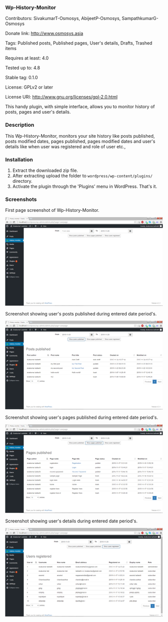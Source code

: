 ### Wp-History-Monitor

Contributors: SivakumarT-Osmosys, AbijeetP-Osmosys, SampathkumarG-Osmosys 

Donate link: http://www.osmosys.asia 

Tags: Published posts, Published pages, User's details, Drafts, Trashed items 

Requires at least: 4.0 

Tested up to: 4.8 

Stable tag: 0.1.0  

License: GPLv2 or later 

License URI: http://www.gnu.org/licenses/gpl-2.0.html 


This handy plugin, with simple interface, allows you to monitor history of posts, pages and user's details.

### Description

This Wp-History-Monitor, monitors your site history like posts published, posts modified dates, pages published, pages modified dates and user's details like when user was registered and role of user etc.,

### Installation

1. Extract the downloaded zip file. 
1. After extracting upload the folder to `wordpress/wp-content/plugins/` directory.
1. Activate the plugin through the 'Plugins' menu in WordPress. That's it.

### Screenshots

First page screenshot of Wp-History-Monitor.

![First image of wp-history-monitor](https://raw.githubusercontent.com/OsmosysSoftware/wp-history-monitor/master/images/firstimage.png)

Screenshot showing user's posts published during entered date period's.

![User's posts](https://raw.githubusercontent.com/OsmosysSoftware/wp-history-monitor/master/images/second%20image.png)

Screenshot showing user's pages published during entered date period's.

![User's pages ](https://raw.githubusercontent.com/OsmosysSoftware/wp-history-monitor/master/images/third%20page.png)

Screenshot showing user's details during entered date period's.

![User's details](https://raw.githubusercontent.com/OsmosysSoftware/wp-history-monitor/master/images/fifth%20page.png)


